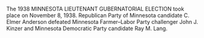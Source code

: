 The 1938 MINNESOTA LIEUTENANT GUBERNATORIAL ELECTION took place on November 8, 1938. Republican Party of Minnesota candidate C. Elmer Anderson defeated Minnesota Farmer–Labor Party challenger John J. Kinzer and Minnesota Democratic Party candidate Ray M. Lang.
